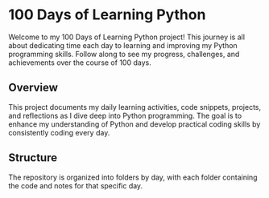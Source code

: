 # 100 Days of Learning Python

Welcome to my 100 Days of Learning Python project! This journey is all about dedicating time each day to learning and improving my Python programming skills. Follow along to see my progress, challenges, and achievements over the course of 100 days.

## Overview

This project documents my daily learning activities, code snippets, projects, and reflections as I dive deep into Python programming. The goal is to enhance my understanding of Python and develop practical coding skills by consistently coding every day.

## Structure

The repository is organized into folders by day, with each folder containing the code and notes for that specific day.

